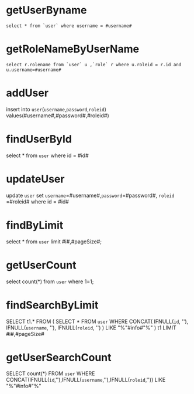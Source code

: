 getUserByname
===
	select * from `user` where username = #username#
	
getRoleNameByUserName
===
	select r.rolename from `user` u ,`role` r where u.roleid = r.id and u.username=#username#	
	
addUser
===
insert into `user`(`username`,`password`,`roleid`)                                                  values(#username#,#password#,#roleid#) 

findUserById
===
select * from `user` where id = #id#

updateUser
===
update `user` set `username`=#username#,`password`=#password#,
`roleid` =#roleid# where id = #id#

findByLimit
===
select * from `user` limit #i#,#pageSize#;

getUserCount	
===
select count(*) from `user` where 1=1;

findSearchByLimit
===
SELECT
	t1.*
FROM
	(
		SELECT
			*
		FROM
			`user`
		WHERE
			CONCAT(
				IFNULL(`id`, ''),
				IFNULL(`username`, ''),
				IFNULL(`roleid`, '')
			) LIKE "%"#info#"%"
	) t1
LIMIT #i#,#pageSize#

getUserSearchCount
===
SELECT count(*) FROM `user` WHERE CONCAT(IFNULL(`id`,''),IFNULL(`username`,''),IFNULL(`roleid`,'')) LIKE  "%"#info#"%"